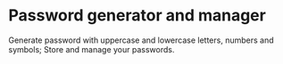 # Password generator and manager
Generate password with uppercase and lowercase letters, numbers and symbols;
Store and manage your passwords.
